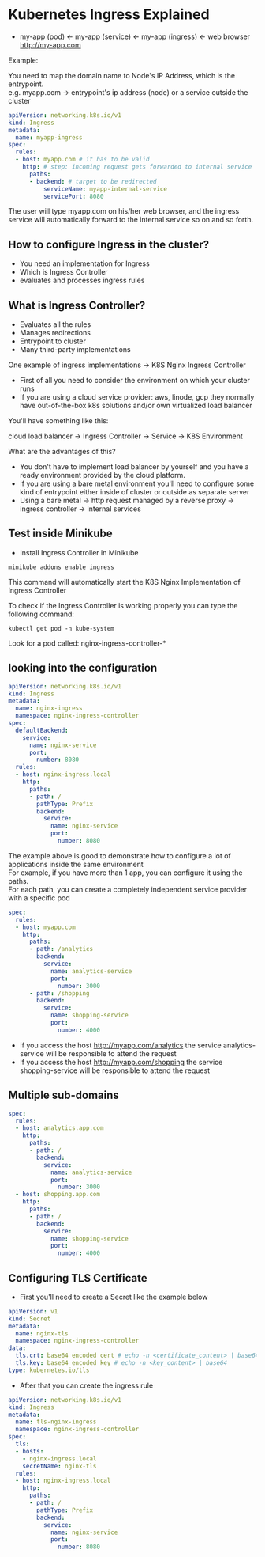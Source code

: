 # Kubernetes Ingress Explained

- my-app (pod) <- my-app (service) <- my-app (ingress) <- web browser <http://my-app.com>

Example:

You need to map the domain name to Node's IP Address, which is the entrypoint.  
e.g. myapp.com -> entrypoint's ip address (node) or a service outside the cluster

```yaml
apiVersion: networking.k8s.io/v1
kind: Ingress
metadata:
  name: myapp-ingress
spec:
  rules:
  - host: myapp.com # it has to be valid
    http: # step: incoming request gets forwarded to internal service
      paths:
      - backend: # target to be redirected
          serviceName: myapp-internal-service
          servicePort: 8080
```

The user will type myapp.com on his/her web browser, and the ingress service will automatically forward to the internal service so on and so forth.

## How to configure Ingress in the cluster?

- You need an implementation for Ingress
- Which is Ingress Controller
- evaluates and processes ingress rules

## What is Ingress Controller?

- Evaluates all the rules
- Manages redirections
- Entrypoint to cluster
- Many third-party implementations

One example of ingress implementations -> K8S Nginx Ingress Controller

- First of all you need to consider the environment on which your cluster runs
- If you are using a cloud service provider: aws, linode, gcp they normally have out-of-the-box k8s solutions and/or own virtualized load balancer

You'll have something like this:

cloud load balancer -> Ingress Controller -> Service -> K8S Environment

What are the advantages of this?

- You don't have to implement load balancer by yourself and you have a ready environment provided by the cloud platform.
- If you are using a bare metal environment you'll need to configure some kind of entrypoint either inside of cluster or outside as separate server
- Using a bare metal -> http request managed by a reverse proxy -> ingress controller -> internal services

## Test inside Minikube

- Install Ingress Controller in Minikube

```shell
minikube addons enable ingress
```

This command will automatically start the K8S Nginx Implementation of Ingress Controller

To check if the Ingress Controller is working properly you can type the following command:

```shell
kubectl get pod -n kube-system
```

Look for a pod called: nginx-ingress-controller-*

## looking into the configuration

```yaml
apiVersion: networking.k8s.io/v1
kind: Ingress
metadata:
  name: nginx-ingress
  namespace: nginx-ingress-controller
spec:
  defaultBackend:
    service:
      name: nginx-service
      port:
        number: 8080
  rules:
  - host: nginx-ingress.local
    http:
      paths:
      - path: /
        pathType: Prefix
        backend:
          service:
            name: nginx-service
            port:
              number: 8080
```

The example above is good to demonstrate how to configure a lot of applications inside the same environment  
For example, if you have more than 1 app, you can configure it using the paths.  
For each path, you can create a completely independent service provider with a specific pod  

```yaml
spec:
  rules:
  - host: myapp.com
    http:
      paths:
      - path: /analytics
        backend:
          service:
            name: analytics-service
            port:
              number: 3000
      - path: /shopping
        backend:
          service:
            name: shopping-service
            port:
              number: 4000
```

- If you access the host <http://myapp.com/analytics> the service analytics-service will be responsible to attend the request
- If you access the host <http://myapp.com/shopping> the service shopping-service will be responsible to attend the request

## Multiple sub-domains

```yaml
spec:
  rules:
  - host: analytics.app.com
    http:
      paths:
      - path: /
        backend:
          service:
            name: analytics-service
            port:
              number: 3000
  - host: shopping.app.com
    http:
      paths:
      - path: /
        backend:
          service:
            name: shopping-service
            port:
              number: 4000
```

## Configuring TLS Certificate

- First you'll need to create a Secret like the example below

```yaml
apiVersion: v1
kind: Secret
metadata:
  name: nginx-tls
  namespace: nginx-ingress-controller
data:
  tls.crt: base64 encoded cert # echo -n <certificate_content> | base64
  tls.key: base64 encoded key # echo -n <key_content> | base64
type: kubernetes.io/tls
```

- After that you can create the ingress rule

```yaml
apiVersion: networking.k8s.io/v1
kind: Ingress
metadata:
  name: tls-nginx-ingress
  namespace: nginx-ingress-controller
spec:
  tls:
  - hosts:
    - nginx-ingress.local
    secretName: nginx-tls
  rules:
  - host: nginx-ingress.local
    http:
      paths:
      - path: /
        pathType: Prefix
        backend:
          service:
            name: nginx-service
            port:
              number: 8080
```
